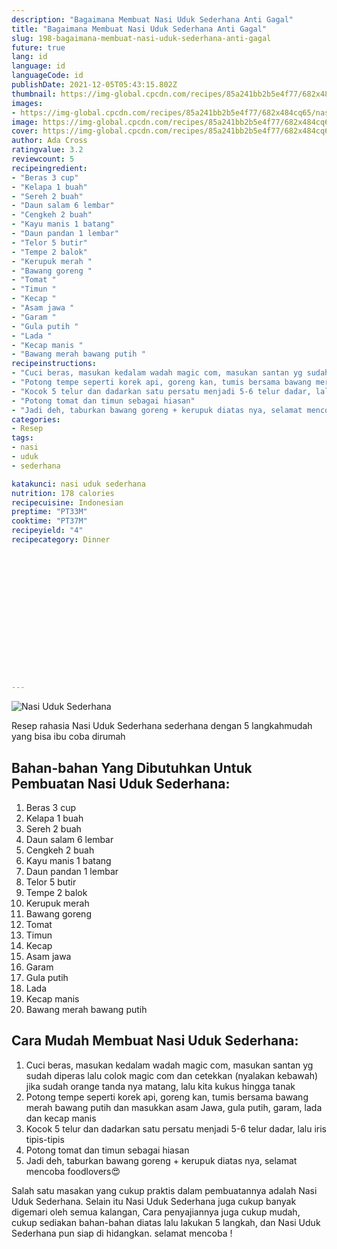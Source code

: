 ```yaml
---
description: "Bagaimana Membuat Nasi Uduk Sederhana Anti Gagal"
title: "Bagaimana Membuat Nasi Uduk Sederhana Anti Gagal"
slug: 198-bagaimana-membuat-nasi-uduk-sederhana-anti-gagal
future: true
lang: id
language: id
languageCode: id
publishDate: 2021-12-05T05:43:15.802Z 
thumbnail: https://img-global.cpcdn.com/recipes/85a241bb2b5e4f77/682x484cq65/nasi-uduk-sederhana-foto-resep-utama.png
images:
- https://img-global.cpcdn.com/recipes/85a241bb2b5e4f77/682x484cq65/nasi-uduk-sederhana-foto-resep-utama.png
image: https://img-global.cpcdn.com/recipes/85a241bb2b5e4f77/682x484cq65/nasi-uduk-sederhana-foto-resep-utama.png
cover: https://img-global.cpcdn.com/recipes/85a241bb2b5e4f77/682x484cq65/nasi-uduk-sederhana-foto-resep-utama.png
author: Ada Cross
ratingvalue: 3.2
reviewcount: 5
recipeingredient:
- "Beras 3 cup"
- "Kelapa 1 buah"
- "Sereh 2 buah"
- "Daun salam 6 lembar"
- "Cengkeh 2 buah"
- "Kayu manis 1 batang"
- "Daun pandan 1 lembar"
- "Telor 5 butir"
- "Tempe 2 balok"
- "Kerupuk merah "
- "Bawang goreng "
- "Tomat "
- "Timun "
- "Kecap "
- "Asam jawa "
- "Garam "
- "Gula putih "
- "Lada "
- "Kecap manis "
- "Bawang merah bawang putih "
recipeinstructions:
- "Cuci beras, masukan kedalam wadah magic com, masukan santan yg sudah diperas lalu colok magic com dan cetekkan (nyalakan kebawah) jika sudah orange tanda nya matang, lalu kita kukus hingga tanak"
- "Potong tempe seperti korek api, goreng kan, tumis bersama bawang merah bawang putih dan masukkan asam Jawa, gula putih, garam, lada dan kecap manis"
- "Kocok 5 telur dan dadarkan satu persatu menjadi 5-6 telur dadar, lalu iris tipis-tipis"
- "Potong tomat dan timun sebagai hiasan"
- "Jadi deh, taburkan bawang goreng + kerupuk diatas nya, selamat mencoba foodlovers😍"
categories:
- Resep
tags:
- nasi
- uduk
- sederhana

katakunci: nasi uduk sederhana 
nutrition: 178 calories
recipecuisine: Indonesian
preptime: "PT33M"
cooktime: "PT37M"
recipeyield: "4"
recipecategory: Dinner


     
    
    
    
    
    
    
    
    
    
    
      
    
---
```



![Nasi Uduk Sederhana](https://img-global.cpcdn.com/recipes/85a241bb2b5e4f77/682x484cq65/nasi-uduk-sederhana-foto-resep-utama.png)

Resep rahasia Nasi Uduk Sederhana  sederhana dengan 5 langkahmudah yang bisa ibu coba dirumah

<!--inarticleads1-->

## Bahan-bahan Yang Dibutuhkan Untuk Pembuatan Nasi Uduk Sederhana:

1. Beras 3 cup
1. Kelapa 1 buah
1. Sereh 2 buah
1. Daun salam 6 lembar
1. Cengkeh 2 buah
1. Kayu manis 1 batang
1. Daun pandan 1 lembar
1. Telor 5 butir
1. Tempe 2 balok
1. Kerupuk merah 
1. Bawang goreng 
1. Tomat 
1. Timun 
1. Kecap 
1. Asam jawa 
1. Garam 
1. Gula putih 
1. Lada 
1. Kecap manis 
1. Bawang merah bawang putih 



<!--inarticleads2-->

## Cara Mudah Membuat Nasi Uduk Sederhana:

1. Cuci beras, masukan kedalam wadah magic com, masukan santan yg sudah diperas lalu colok magic com dan cetekkan (nyalakan kebawah) jika sudah orange tanda nya matang, lalu kita kukus hingga tanak
1. Potong tempe seperti korek api, goreng kan, tumis bersama bawang merah bawang putih dan masukkan asam Jawa, gula putih, garam, lada dan kecap manis
1. Kocok 5 telur dan dadarkan satu persatu menjadi 5-6 telur dadar, lalu iris tipis-tipis
1. Potong tomat dan timun sebagai hiasan
1. Jadi deh, taburkan bawang goreng + kerupuk diatas nya, selamat mencoba foodlovers😍




Salah satu masakan yang cukup praktis dalam pembuatannya adalah  Nasi Uduk Sederhana. Selain itu  Nasi Uduk Sederhana  juga cukup banyak digemari oleh semua kalangan, Cara penyajiannya juga cukup mudah, cukup sediakan bahan-bahan diatas lalu lakukan 5 langkah, dan  Nasi Uduk Sederhana  pun siap di hidangkan. selamat mencoba !
